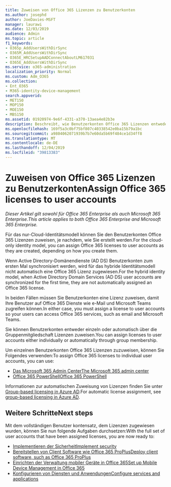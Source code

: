 ```yaml
---
title: Zuweisen von Office 365 Lizenzen zu Benutzerkonten
ms.author: josephd
author: JoeDavies-MSFT
manager: laurawi
ms.date: 12/03/2019
audience: Admin
ms.topic: article
f1_keywords:
- O365p_AddUsersWithDirSync
- O365M_AddUsersWithDirSync
- O365E_HRCSetupAADConnectAboutLM617031
- O365E_AddUsersWithDirSync
ms.service: o365-administration
localization_priority: Normal
ms.custom: Adm_O365
ms.collection:
- Ent_O365
- M365-identity-device-management
search.appverid:
- MET150
- MOP150
- MOE150
- MBS150
ms.assetid: 01920974-9e6f-4331-a370-13aea4e82b3e
description: Beschreibt, wie Benutzerkonten Office 365 Lizenzen entweder einzeln oder basierend auf der Gruppenmitgliedschaft zuweisen.
ms.openlocfilehash: 169f5a3c0bf75bf807c40338542e0ba15b79a1bc
ms.sourcegitcommit: a9804062071939b7b7e60da5b69f484ce1d34ff8
ms.translationtype: MT
ms.contentlocale: de-DE
ms.lasthandoff: 12/04/2019
ms.locfileid: "39813383"
---
```

# <a name="assign-office-365-licenses-to-user-accounts"></a><span data-ttu-id="782b2-103">Zuweisen von Office 365 Lizenzen zu Benutzerkonten</span><span class="sxs-lookup"><span data-stu-id="782b2-103">Assign Office 365 licenses to user accounts</span></span>

<span data-ttu-id="782b2-104">*Dieser Artikel gilt sowohl für Office 365 Enterprise als auch Microsoft 365 Enterprise*.</span><span class="sxs-lookup"><span data-stu-id="782b2-104">*This article applies to both Office 365 Enterprise and Microsoft 365 Enterprise.*</span></span>

<span data-ttu-id="782b2-105">Für das nur-Cloud-Identitätsmodell können Sie den Benutzerkonten Office 365 Lizenzen zuweisen, je nachdem, wie Sie erstellt werden.</span><span class="sxs-lookup"><span data-stu-id="782b2-105">For the cloud-only identity model, you can assign Office 365 licenses to user accounts as they are created, depending on how you create them.</span></span>

<span data-ttu-id="782b2-106">Wenn Active Directory-Domänendienste (AD DS) Benutzerkonten zum ersten Mal synchronisiert werden, wird für das hybride Identitätsmodell nicht automatisch eine Office 365 Lizenz zugewiesen.</span><span class="sxs-lookup"><span data-stu-id="782b2-106">For the hybrid identity model, when Active Directory Domain Services (AD DS) user accounts are synchronized for the first time, they are not automatically assigned an Office 365 license.</span></span>

<span data-ttu-id="782b2-107">In beiden Fällen müssen Sie Benutzerkonten eine Lizenz zuweisen, damit Ihre Benutzer auf Office 365 Dienste wie e-Mail und Microsoft Teams zugreifen können.</span><span class="sxs-lookup"><span data-stu-id="782b2-107">In either case, you must assign a license to user accounts so your users can access Office 365 services, such as email and Microsoft Teams.</span></span>

<span data-ttu-id="782b2-108">Sie können Benutzerkonten entweder einzeln oder automatisch über die Gruppenmitgliedschaft Lizenzen zuweisen.</span><span class="sxs-lookup"><span data-stu-id="782b2-108">You can assign licenses to user accounts either individually or automatically through group membership.</span></span>

<span data-ttu-id="782b2-109">Um einzelnen Benutzerkonten Office 365 Lizenzen zuzuweisen, können Sie Folgendes verwenden:</span><span class="sxs-lookup"><span data-stu-id="782b2-109">To assign Office 365 licenses to individual user accounts, you can use:</span></span>

- [<span data-ttu-id="782b2-110">Das Microsoft 365 Admin Center</span><span class="sxs-lookup"><span data-stu-id="782b2-110">The Microsoft 365 admin center</span></span>](https://docs.microsoft.com/office365/admin/subscriptions-and-billing/assign-licenses-to-users)
- [<span data-ttu-id="782b2-111">Office 365 PowerShell</span><span class="sxs-lookup"><span data-stu-id="782b2-111">Office 365 PowerShell</span></span>](https://docs.microsoft.com/office365/enterprise/powershell/assign-licenses-to-user-accounts-with-office-365-powershell)

<span data-ttu-id="782b2-112">Informationen zur automatischen Zuweisung von Lizenzen finden Sie unter [Group-based licensing in Azure AD](https://docs.microsoft.com/azure/active-directory/fundamentals/active-directory-licensing-whatis-azure-portal).</span><span class="sxs-lookup"><span data-stu-id="782b2-112">For automatic license assignment, see [group-based licensing in Azure AD](https://docs.microsoft.com/azure/active-directory/fundamentals/active-directory-licensing-whatis-azure-portal).</span></span>

## <a name="next-steps"></a><span data-ttu-id="782b2-113">Weitere Schritte</span><span class="sxs-lookup"><span data-stu-id="782b2-113">Next steps</span></span>

<span data-ttu-id="782b2-114">Mit dem vollständigen Benutzer kontensatz, dem Lizenzen zugewiesen wurden, können Sie nun folgende Aufgaben durchsetzen:</span><span class="sxs-lookup"><span data-stu-id="782b2-114">With the full set of user accounts that have been assigned licenses, you are now ready to:</span></span>

- [<span data-ttu-id="782b2-115">Implementieren der Sicherheit</span><span class="sxs-lookup"><span data-stu-id="782b2-115">Implement security</span></span>](https://docs.microsoft.com/microsoft-365/security/office-365-security/security-roadmap)
- [<span data-ttu-id="782b2-116">Bereitstellen von Client Software wie Office 365 ProPlus</span><span class="sxs-lookup"><span data-stu-id="782b2-116">Deploy client software, such as Office 365 ProPlus</span></span>](https://docs.microsoft.com/DeployOffice/deployment-guide-for-office-365-proplus)
- [<span data-ttu-id="782b2-117">Einrichten der Verwaltung mobiler Geräte in Office 365</span><span class="sxs-lookup"><span data-stu-id="782b2-117">Set up Mobile Device Management in Office 365</span></span>](https://support.office.com/article/set-up-mobile-device-management-mdm-in-office-365-dd892318-bc44-4eb1-af00-9db5430be3cd)
- [<span data-ttu-id="782b2-118">Konfigurieren von Diensten und Anwendungen</span><span class="sxs-lookup"><span data-stu-id="782b2-118">Configure services and applications</span></span>](configure-services-and-applications.md)
